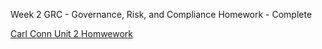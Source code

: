 Week 2 GRC - Governance, Risk, and Compliance Homework - Complete 

[Carl Conn Unit 2 Homwework](https://docs.google.com/document/d/1xmPjB14gX1iELOMfh2XfhVHuVf0AZsbQkeJMApdADaY/edit?usp=sharing)
